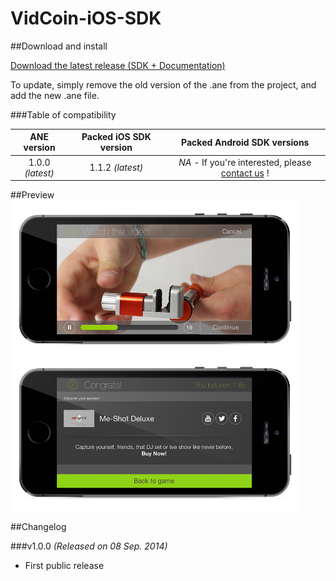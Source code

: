 VidCoin-iOS-SDK
===============
##Download and install

[Download the latest release (SDK + Documentation)](https://github.com/VidCoin/VidCoin-AdobeAir-ANE/releases/download/v1.0.0/VidCoin-ANE.zip)

To update, simply remove the old version of the .ane from the project, and add the new .ane file.

###Table of compatibility

| ANE version  | Packed iOS SDK version | Packed Android SDK versions |
| :-------------: | :-------------: | :-------------: |
| 1.0.0 *(latest)*  | 1.1.2 *(latest)* | *NA* - If you're interested, please [contact us](mailto:publishers@vidcoin.com) ! |


##Preview
![VidCoin Mobile Overlay](https://raw.githubusercontent.com/VidCoin/VidCoin-iOS-SDK/gh-pages/images/vc_preview.png "VidCoin Mobile Overlay")

##Changelog

###v1.0.0
*(Released on 08 Sep. 2014)*
- First public release
